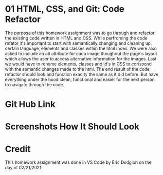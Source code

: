 # 01 HTML, CSS, and Git: Code Refactor
The purpose of this homework assignment was to go through and refactor the existing code written in HTML and CSS. While perfroming the code refator it's important to start with semantically changing and cleaning up certain language, elements and classes within the html index. We were also asked to include an alt attribute for each image thoughout the page's layout which allows the user to access alternative information for the images. Last we would have to rename elements, classes and id's in CSS to corispond with the semantic changes made to the html.  The end result of the code refactor should look and function exaclty the same as it did before. But have everything under the hood clean, functional and easier for the next person to navigate through the code.


# Git Hub Link



# Screenshots How It Should Look


# Credit
This homework assignment was done in VS Code by Eric Dodgion on the day of 02/21/2021


